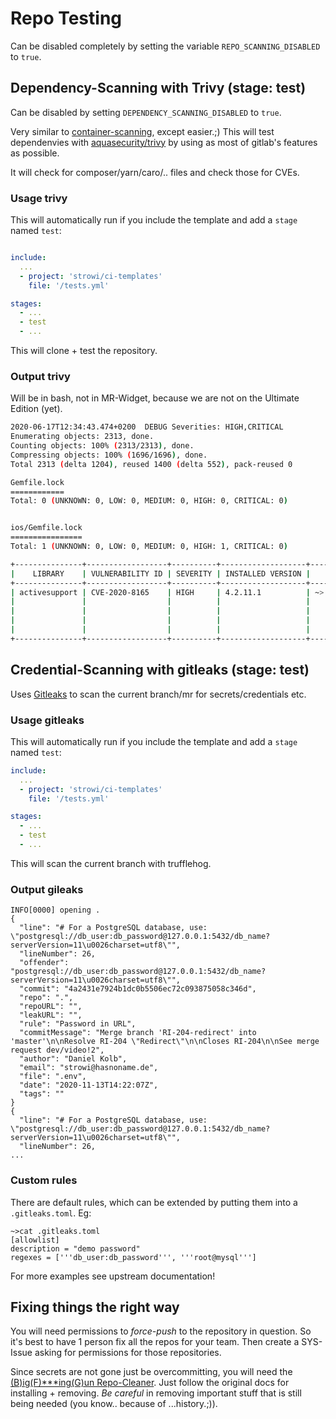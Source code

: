 # Repo Testing

Can be disabled completely by setting the variable `REPO_SCANNING_DISABLED` to `true`.

## Dependency-Scanning with Trivy (stage: test)

Can be disabled by setting `DEPENDENCY_SCANNING_DISABLED` to `true`.

Very similar to [container-scanning](./tests_container.md), except easier.;)
This will test dependenvies with [aquasecurity/trivy](https://github.com/aquasecurity/trivy/) by using as most of gitlab's features as possible.

It will check for composer/yarn/caro/.. files and check those for CVEs.

### Usage trivy

This will automatically run if you include the template and add a `stage` named `test`:

```yaml

include:
  ...
  - project: 'strowi/ci-templates'
    file: '/tests.yml'

stages:
  - ...
  - test
  - ...

```

This will clone + test the repository.

### Output trivy

Will be in bash, not in MR-Widget, because we are not on the Ultimate Edition (yet).

```bash
2020-06-17T12:34:43.474+0200  DEBUG Severities: HIGH,CRITICAL
Enumerating objects: 2313, done.
Counting objects: 100% (2313/2313), done.
Compressing objects: 100% (1696/1696), done.
Total 2313 (delta 1204), reused 1400 (delta 552), pack-reused 0

Gemfile.lock
============
Total: 0 (UNKNOWN: 0, LOW: 0, MEDIUM: 0, HIGH: 0, CRITICAL: 0)


ios/Gemfile.lock
================
Total: 1 (UNKNOWN: 0, LOW: 0, MEDIUM: 0, HIGH: 1, CRITICAL: 0)

+---------------+------------------+----------+-------------------+------------------------+--------------------------------+
|    LIBRARY    | VULNERABILITY ID | SEVERITY | INSTALLED VERSION |     FIXED VERSION      |             TITLE              |
+---------------+------------------+----------+-------------------+------------------------+--------------------------------+
| activesupport | CVE-2020-8165    | HIGH     | 4.2.11.1          | ~> 5.2.4.3, >= 6.0.3.1 | rubygem-activesupport:         |
|               |                  |          |                   |                        | potentially unintended         |
|               |                  |          |                   |                        | unmarshalling of user-provided |
|               |                  |          |                   |                        | objects in MemCacheStore and   |
|               |                  |          |                   |                        | RedisCacheStore                |
+---------------+------------------+----------+-------------------+------------------------+--------------------------------+

```

## Credential-Scanning with gitleaks (stage: test)

Uses [Gitleaks](https://github.com/zricethezav/gitleaks) to scan the current branch/mr for secrets/credentials etc.

### Usage gitleaks

This will automatically run if you include the template and add a `stage` named `test`:

```yaml
include:
  ...
  - project: 'strowi/ci-templates'
    file: '/tests.yml'

stages:
  - ...
  - test
  - ...
```

This will scan the current branch with trufflehog.

### Output gileaks

```shell
INFO[0000] opening .                                    
{
  "line": "# For a PostgreSQL database, use: \"postgresql://db_user:db_password@127.0.0.1:5432/db_name?serverVersion=11\u0026charset=utf8\"",
  "lineNumber": 26,
  "offender": "postgresql://db_user:db_password@127.0.0.1:5432/db_name?serverVersion=11\u0026charset=utf8\"",
  "commit": "4a2431e7924b1dc0b5506ec72c093875058c346d",
  "repo": ".",
  "repoURL": "",
  "leakURL": "",
  "rule": "Password in URL",
  "commitMessage": "Merge branch 'RI-204-redirect' into 'master'\n\nResolve RI-204 \"Redirect\"\n\nCloses RI-204\n\nSee merge request dev/video!2",
  "author": "Daniel Kolb",
  "email": "strowi@hasnoname.de",
  "file": ".env",
  "date": "2020-11-13T14:22:07Z",
  "tags": ""
}
{
  "line": "# For a PostgreSQL database, use: \"postgresql://db_user:db_password@127.0.0.1:5432/db_name?serverVersion=11\u0026charset=utf8\"",
  "lineNumber": 26,
...
```

### Custom rules

There are default rules, which can be extended by putting them into a `.gitleaks.toml`. Eg:

```shell
~>cat .gitleaks.toml
[allowlist]
description = "demo password"
regexes = ['''db_user:db_password''', '''root@mysql''']

```

For more examples see upstream documentation!

## Fixing things the right way

You will need permissions to *force-push* to the repository in question.
So it's best to have 1 person fix all the repos for your team.
Then create a SYS-Issue asking for permissions for those repositories.

Since secrets are not gone just be overcommitting, you will need the [(B)ig(F)***ing(G)un Repo-Cleaner](https://rtyley.github.io/bfg-repo-cleaner/).
Just follow the original docs for installing + removing.
*Be careful* in removing important stuff that is still being needed (you know.. because of ...history.;)).
